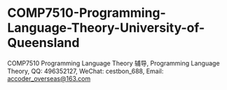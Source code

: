 # COMP7510-Programming-Language-Theory-University-of-Queensland
COMP7510 Programming Language Theory 辅导, Programming Language Theory, QQ: 496352127, WeChat: cestbon_688, Email: accoder_overseas@163.com

